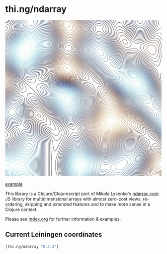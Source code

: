 # thi.ng/ndarray

![2d contour lines example](assets/noise-res128.jpg)

[example](src/contours.org#examples)

This library is a Clojure/Clojurescript port of Mikola Lysenko's
[ndarray core](https://github.com/scijs/ndarray) JS library for
multidimensional arrays with almost zero-cost views, re-ordering,
skipping and extended features and to make more sense in a Clojure
context.

Please see [index.org](src/index.org) for further information & examples.

## Current Leiningen coordinates

```clj
[thi.ng/ndarray "0.3.3"]
```
